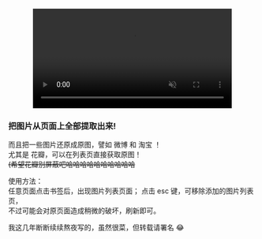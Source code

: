 <p style='text-align:center'>
<video   width='80%' autoplay muted controls src='https://pic.leizingyiu.net/bookmark%20tools_getImg.mp4'></video>
</p>

### 把图片从页面上全部提取出来!

而且把一些图片还原成原图，譬如 微博 和 淘宝 ！  
尤其是 花瓣，可以在列表页直接获取原图！  
<s>(希望花瓣别屏蔽吧哈哈哈哈哈哈哈哈哈哈</s>

使用方法：  
任意页面点击书签后，出现图片列表页面；
点击 esc 键，可移除添加的图片列表页，  
不过可能会对原页面造成稍微的破坏，刷新即可。

我这几年断断续续熬夜写的，虽然很菜，但转载请署名 😂
